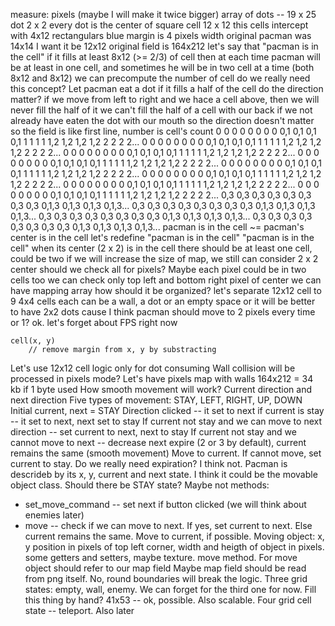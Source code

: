 measure: pixels (maybe I will make it twice bigger)
array of dots -- 19 x 25
dot 2 x 2
every dot is the center of square cell 12 x 12
this cells intercept with 4x12 rectangulars
blue margin is 4 pixels width
original pacman was 14x14
I want it be 12x12
original field is 164x212
let's say that "pacman is in the cell" if it fills at least 8x12 (>= 2/3) of cell
then at each time pacman will be at least in one cell, and sometimes he will be in two cell at a time (both 8x12 and 8x12)
we can precompute the number of cell
do we really need this concept?
Let pacman eat a dot if it fills a half of the cell
do the direction matter?
if we move from left to right and we hace a cell above, then we will never fill the half of it
we can't fill the half of a cell with our back if we not already have eaten the dot with our mouth
so the direction doesn't matter
so the field is like
first line, number is cell's count
0 0 0 0 0 0 0 0 0,1 0,1 0,1 0,1 1 1 1 1 1,2 1,2 1,2 1,2 2 2 2 2...
0 0 0 0 0 0 0 0 0,1 0,1 0,1 0,1 1 1 1 1 1,2 1,2 1,2 1,2 2 2 2 2...
0 0 0 0 0 0 0 0 0,1 0,1 0,1 0,1 1 1 1 1 1,2 1,2 1,2 1,2 2 2 2 2...
0 0 0 0 0 0 0 0 0,1 0,1 0,1 0,1 1 1 1 1 1,2 1,2 1,2 1,2 2 2 2 2...
0 0 0 0 0 0 0 0 0,1 0,1 0,1 0,1 1 1 1 1 1,2 1,2 1,2 1,2 2 2 2 2...
0 0 0 0 0 0 0 0 0,1 0,1 0,1 0,1 1 1 1 1 1,2 1,2 1,2 1,2 2 2 2 2...
0 0 0 0 0 0 0 0 0,1 0,1 0,1 0,1 1 1 1 1 1,2 1,2 1,2 1,2 2 2 2 2...
0 0 0 0 0 0 0 0 0,1 0,1 0,1 0,1 1 1 1 1 1,2 1,2 1,2 1,2 2 2 2 2...
0,3 0,3 0,3 0,3 0,3 0,3 0,3 0,3 0,1,3 0,1,3 0,1,3 0,1,3...
0,3 0,3 0,3 0,3 0,3 0,3 0,3 0,3 0,1,3 0,1,3 0,1,3 0,1,3...
0,3 0,3 0,3 0,3 0,3 0,3 0,3 0,3 0,1,3 0,1,3 0,1,3 0,1,3...
0,3 0,3 0,3 0,3 0,3 0,3 0,3 0,3 0,1,3 0,1,3 0,1,3 0,1,3...
pacman is in the cell ~= pacman's center is in the cell
let's redefine "pacman is in the cell"
"pacman is in the cell" when its center (2 x 2) is in the cell
there should be at least one cell, could be two
if we will increase the size of map, we still can consider 2 x 2 center
should we check all for pixels? Maybe
each pixel could be in two cells too
we can check only top left and bottom right pixel of center
we can have mapping array
how should it be organized?
let's separate 12x12 cell to 9 4x4 cells
each can be a wall, a dot or an empty space
or it will be better to have 2x2 dots cause I think pacman should move to 2 pixels every time
or 1?
ok. let's forget about FPS right now
```
cell(x, y)
	// remove margin from x, y by substracting

```
Let's use 12x12 cell logic only for dot consuming
Wall collision will be processed in pixels mode?
Let's have pixels map with walls
164x212 = 34 kb if 1 byte used
How smooth movement will work?
Current direction and next direction
Five types of movement: STAY, LEFT, RIGHT, UP, DOWN
Initial current, next = STAY
Direction clicked -- it set to next
if current is stay -- it set to next, next set to stay
If current not stay and we can move to next direction -- set current to next, next to stay
If current not stay and we cannot move to next -- decrease next expire (2 or 3 by default), current remains the same (smooth movement)
Move to current. If cannot move, set current to stay.
Do we really need expiration? I think not.
Pacman is descrideb by its x, y, current and next state. I think it could be the movable object class.
Should there be STAY state? Maybe not
methods: 
* set_move_command -- set next if button clicked (we will think about enemies later)
* move -- check if we can move to next. If yes, set current to next. Else current remains the same. Move to current, if possible.
Moving object: x, y position in pixels of top left corner, width and heigth of object in pixels. some getters and setters, maybe texture. move method.
For move object should refer to our map field
Maybe map field should be read from png itself.
No, round boundaries will break the logic.
Three grid states: empty, wall, enemy. We can forget for the third one for now.
Fill this thing by hand? 41x53 -- ok, possible. Also scalable.
Four grid cell state -- teleport. Also later
